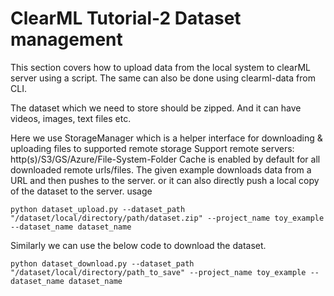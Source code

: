 # ClearML Tutorial-2  Dataset management
  This section covers how to upload data from the local system to clearML server using a script. The same can also be done using clearml-data from CLI.

  The dataset which we need to store should be zipped. And it can have videos, images, text files etc.

  Here we use StorageManager which is a helper interface for downloading & uploading files to supported remote storage Support remote servers: http(s)/S3/GS/Azure/File-System-Folder Cache is enabled by default for all downloaded remote urls/files. The given example downloads data from a URL and then pushes to the server. or it can also directly push a local copy of the dataset to the server. usage

  ```
  python dataset_upload.py --dataset_path "/dataset/local/directory/path/dataset.zip" --project_name toy_example --dataset_name dataset_name    
  ```

  Similarly we can use the below code to download the dataset.
  ```
  python dataset_download.py --dataset_path "/dataset/local/directory/path_to_save" --project_name toy_example --dataset_name dataset_name
  ```  
  
